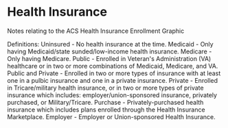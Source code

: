 # Health Insurance
Notes relating to the ACS Health Insurance Enrollment Graphic

Definitions:
Uninsured - No health insurance at the time.
Medicaid - Only having Medicaid/state sunded/low-income health insurance.
Medicare - Only having Medicare.
Public - Enrolled in Veteran's Administration (VA) healthcare or in two or more combinations of Medicaid, Medicare, and VA.
Public and Private - Enrolled in two or more types of insurance with at least one in a pulbic insurance and one in a private insurance.
Private - Enrolled in Tricare/military health insurance, or in two or more types of private insurance which includes: employer/union-sponsored insurance, privately purchased, or Military/Tricare.
Purchase - Privately-purchased health insurance which includes plans enrolled through the Health Insurance Marketplace.
Employer - Employer or Union-sponsored Health Insurance.
